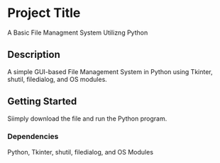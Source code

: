 # Project Title

A Basic File Managment System Utilizng Python

## Description

A simple GUI-based File Management System in Python using Tkinter, shutil, filedialog, and OS modules.

## Getting Started
Siimply download the file and run the Python program.

### Dependencies
Python, Tkinter, shutil, filedialog, and OS Modules
